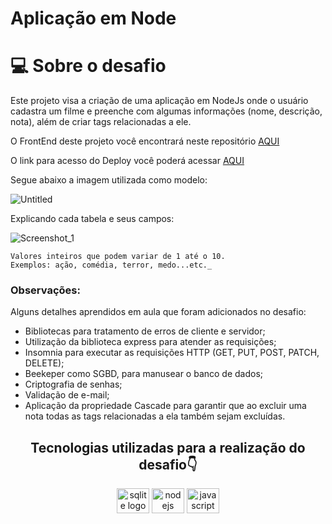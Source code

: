 # Aplicação em Node

# 💻 Sobre o desafio

Este projeto visa a criação de uma aplicação em NodeJs onde o usuário cadastra um filme e preenche com algumas informações (nome, descrição, nota), além de criar tags relacionadas a ele.

O FrontEnd deste projeto você encontrará neste repositório [AQUI](https://github.com/benhur3010/RocketMovies-FrontEnd)

O link para acesso do Deploy você poderá acessar [AQUI](https://rocketmovies-benhur.netlify.app)

Segue abaixo a imagem utilizada como modelo:

![Untitled](https://user-images.githubusercontent.com/101990719/181934462-203754aa-25d6-435c-9751-7203cc17f41d.png)

Explicando cada tabela e seus campos:

![Screenshot_1](https://user-images.githubusercontent.com/101990719/181934545-35d6be72-9531-4533-bb9f-b9ac4e00f963.png)

```
Valores inteiros que podem variar de 1 até o 10.
Exemplos: ação, comédia, terror, medo...etc._
```

### **Observações:**

Alguns detalhes aprendidos em aula que foram adicionados no desafio:

- Bibliotecas para tratamento de erros de cliente e servidor;
- Utilização da biblioteca express para atender as requisições;
- Insomnia para executar as requisições HTTP (GET, PUT, POST, PATCH, DELETE);
- Beekeper como SGBD, para manusear o banco de dados;
- Criptografia de senhas;
- Validação de e-mail;
- Aplicação  da propriedade Cascade para garantir que ao excluir uma nota todas as tags relacionadas a ela também sejam excluídas.

<h2 align="center">Tecnologias utilizadas para a realização do desafio👇</h2>

<div align="center">

<img src="https://cdn.jsdelivr.net/gh/devicons/devicon/icons/sqlite/sqlite-original-wordmark.svg" height="40" width="52" alt="sqlite logo" />
<img src="https://cdn.jsdelivr.net/gh/devicons/devicon/icons/nodejs/nodejs-original.svg" height="40" width="52" alt="nodejs logo" />
<img src="https://cdn.jsdelivr.net/gh/devicons/devicon/icons/javascript/javascript-original.svg" height="40" width="52" alt="javascript logo" />
                    
</div>
